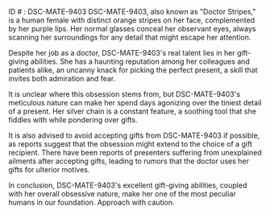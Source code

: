 ID # : DSC-MATE-9403
DSC-MATE-9403, also known as "Doctor Stripes," is a human female with distinct orange stripes on her face, complemented by her purple lips. Her normal glasses conceal her observant eyes, always scanning her surroundings for any detail that might escape her attention. 

Despite her job as a doctor, DSC-MATE-9403's real talent lies in her gift-giving abilities. She has a haunting reputation among her colleagues and patients alike, an uncanny knack for picking the perfect present, a skill that invites both admiration and fear. 

It is unclear where this obsession stems from, but DSC-MATE-9403's meticulous nature can make her spend days agonizing over the tiniest detail of a present. Her silver chain is a constant feature, a soothing tool that she fiddles with while pondering over gifts.  

It is also advised to avoid accepting gifts from DSC-MATE-9403 if possible, as reports suggest that the obsession might extend to the choice of a gift recipient. There have been reports of presenters suffering from unexplained ailments after accepting gifts, leading to rumors that the doctor uses her gifts for ulterior motives. 

In conclusion, DSC-MATE-9403's excellent gift-giving abilities, coupled with her overall obsessive nature, make her one of the most peculiar humans in our foundation. Approach with caution.